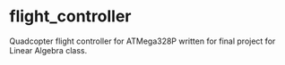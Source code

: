 # flight_controller

Quadcopter flight controller for ATMega328P written for final project for Linear Algebra class.
